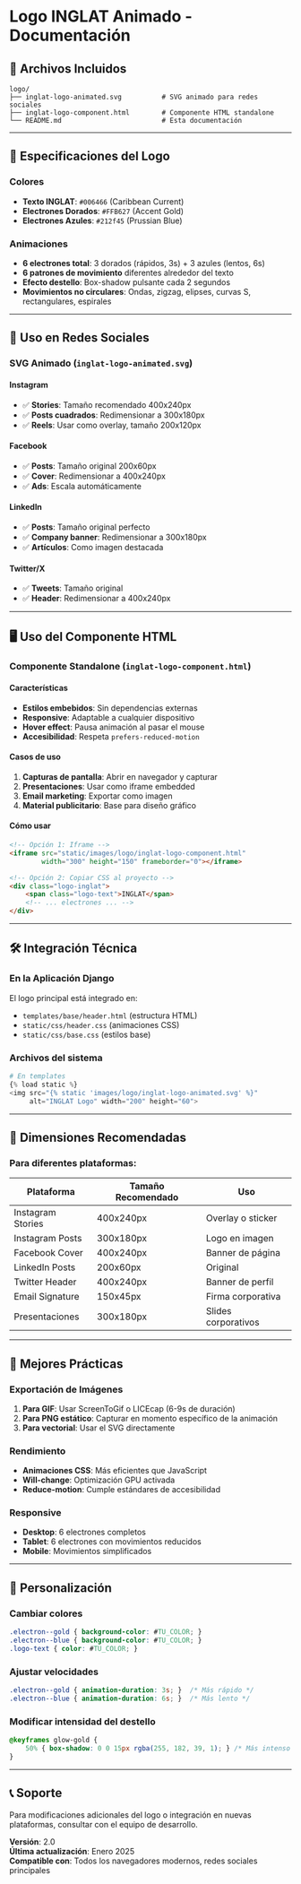 # Logo INGLAT Animado - Documentación

## 📁 Archivos Incluidos

```
logo/
├── inglat-logo-animated.svg          # SVG animado para redes sociales
├── inglat-logo-component.html        # Componente HTML standalone  
└── README.md                         # Esta documentación
```

---

## 🎨 Especificaciones del Logo

### **Colores**
- **Texto INGLAT**: `#006466` (Caribbean Current)
- **Electrones Dorados**: `#FFB627` (Accent Gold) 
- **Electrones Azules**: `#212f45` (Prussian Blue)

### **Animaciones**
- **6 electrones total**: 3 dorados (rápidos, 3s) + 3 azules (lentos, 6s)
- **6 patrones de movimiento** diferentes alrededor del texto
- **Efecto destello**: Box-shadow pulsante cada 2 segundos
- **Movimientos no circulares**: Ondas, zigzag, elipses, curvas S, rectangulares, espirales

---

## 📱 Uso en Redes Sociales

### **SVG Animado (`inglat-logo-animated.svg`)**

#### **Instagram**
- ✅ **Stories**: Tamaño recomendado 400x240px
- ✅ **Posts cuadrados**: Redimensionar a 300x180px
- ✅ **Reels**: Usar como overlay, tamaño 200x120px

#### **Facebook** 
- ✅ **Posts**: Tamaño original 200x60px
- ✅ **Cover**: Redimensionar a 400x240px 
- ✅ **Ads**: Escala automáticamente

#### **LinkedIn**
- ✅ **Posts**: Tamaño original perfecto
- ✅ **Company banner**: Redimensionar a 300x180px
- ✅ **Artículos**: Como imagen destacada

#### **Twitter/X**
- ✅ **Tweets**: Tamaño original
- ✅ **Header**: Redimensionar a 400x240px

---

## 🖥️ Uso del Componente HTML

### **Componente Standalone (`inglat-logo-component.html`)**

#### **Características**
- **Estilos embebidos**: Sin dependencias externas
- **Responsive**: Adaptable a cualquier dispositivo
- **Hover effect**: Pausa animación al pasar el mouse
- **Accesibilidad**: Respeta `prefers-reduced-motion`

#### **Casos de uso**
1. **Capturas de pantalla**: Abrir en navegador y capturar
2. **Presentaciones**: Usar como iframe embedded
3. **Email marketing**: Exportar como imagen
4. **Material publicitario**: Base para diseño gráfico

#### **Cómo usar**
```html
<!-- Opción 1: Iframe -->
<iframe src="static/images/logo/inglat-logo-component.html" 
        width="300" height="150" frameborder="0"></iframe>

<!-- Opción 2: Copiar CSS al proyecto -->
<div class="logo-inglat">
    <span class="logo-text">INGLAT</span>
    <!-- ... electrones ... -->
</div>
```

---

## 🛠️ Integración Técnica

### **En la Aplicación Django**

El logo principal está integrado en:
- `templates/base/header.html` (estructura HTML)
- `static/css/header.css` (animaciones CSS)
- `static/css/base.css` (estilos base)

### **Archivos del sistema**
```python
# En templates
{% load static %}
<img src="{% static 'images/logo/inglat-logo-animated.svg' %}" 
     alt="INGLAT Logo" width="200" height="60">
```

---

## 📐 Dimensiones Recomendadas

### **Para diferentes plataformas:**

| Plataforma | Tamaño Recomendado | Uso |
|-----------|-------------------|-----|
| Instagram Stories | 400x240px | Overlay o sticker |
| Instagram Posts | 300x180px | Logo en imagen |
| Facebook Cover | 400x240px | Banner de página |
| LinkedIn Posts | 200x60px | Original |
| Twitter Header | 400x240px | Banner de perfil |
| Email Signature | 150x45px | Firma corporativa |
| Presentaciones | 300x180px | Slides corporativos |

---

## 🎯 Mejores Prácticas

### **Exportación de Imágenes**
1. **Para GIF**: Usar ScreenToGif o LICEcap (6-9s de duración)
2. **Para PNG estático**: Capturar en momento específico de la animación
3. **Para vectorial**: Usar el SVG directamente

### **Rendimiento**
- **Animaciones CSS**: Más eficientes que JavaScript
- **Will-change**: Optimización GPU activada
- **Reduce-motion**: Cumple estándares de accesibilidad

### **Responsive**
- **Desktop**: 6 electrones completos
- **Tablet**: 6 electrones con movimientos reducidos  
- **Mobile**: Movimientos simplificados

---

## 🔧 Personalización

### **Cambiar colores**
```css
.electron--gold { background-color: #TU_COLOR; }
.electron--blue { background-color: #TU_COLOR; }
.logo-text { color: #TU_COLOR; }
```

### **Ajustar velocidades**
```css
.electron--gold { animation-duration: 3s; }  /* Más rápido */
.electron--blue { animation-duration: 6s; }  /* Más lento */
```

### **Modificar intensidad del destello**
```css
@keyframes glow-gold {
    50% { box-shadow: 0 0 15px rgba(255, 182, 39, 1); } /* Más intenso */
}
```

---

## 📞 Soporte

Para modificaciones adicionales del logo o integración en nuevas plataformas, consultar con el equipo de desarrollo.

**Versión**: 2.0  
**Última actualización**: Enero 2025  
**Compatible con**: Todos los navegadores modernos, redes sociales principales